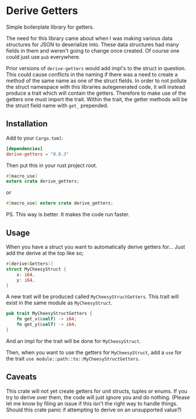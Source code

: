 # Derive Getters

Simple boilerplate library for getters.

The need for this library came about when I was making various data structures for JSON to deserialize into. These data structures had many fields in them and weren't going to change once created. Of course one could just use `pub` everywhere.

Prior versions of `derive-getters` would add impl's to the struct in question. This could cause conflicts in the naming if there was a need to create a method of the same name as one of the struct fields. In order to not pollute the struct namespace with this libraries autegenerated code, it will instead produce a trait which will contain the getters. Therefore to make use of the getters one must import the trait. Within the trait, the getter methods will be the struct field name with `get_` prepended.

## Installation

Add to your `Cargo.toml`:
```toml
[dependencies]
derive-getters = "0.0.3"
```

Then put this in your rust project root.
```rust
#[macro_use]
extern crate derive_getters;
```
or
```rust
#[macro_use] extern crate derive_getters;
```
PS. This way is better. It makes the code run faster.

## Usage

When you have a struct you want to automatically derive getters for... Just add the derive at the top like so;
```rust
#[derive(Getters)]
struct MyCheesyStruct {
    x: i64,
    y: i64,
}
```

A new trait will be produced called `MyCheesyStructGetters`. This trait will exist in the same module as `MyCheesyStruct`.
```rust
pub trait MyCheesyStructGetters {
    fn get_x(&self) -> i64;
    fn get_y(&self) -> i64;
}
```
And an impl for the trait will be done for `MyCheesyStruct`.

Then, when you want to use the getters for `MyCheesyStruct`, add a `use` for the trait `use module::path::to::MyCheesyStructGetters`.

## Caveats

This crate will not yet create getters for unit structs, tuples or enums. If you try to derive over them, the code will just ignore you and do nothing. (Please let me know by filing an issue if this isn't the right way to handle things. Should this crate panic if attempting to derive on an unsupported value?)

